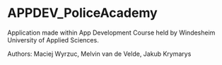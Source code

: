 # APPDEV_PoliceAcademy

Application made within App Development Course held by Windesheim University of Applied Sciences.

Authors:
Maciej Wyrzuc, Melvin van de Velde, Jakub Krymarys
